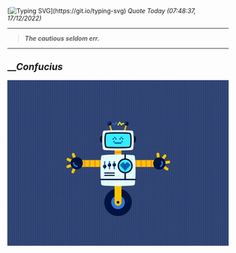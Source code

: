 [![Typing SVG](https://readme-typing-svg.herokuapp.com?font=Press+Start+2P&color=C2F784&size=35&width=900&height=100&lines=Hello+World%2C+I'm+Hung+!)](https://git.io/typing-svg) 
_Quote Today (07:48:37, 17/12/2022)_
___
>**_The cautious seldom err._**
___

## __**_Confucius_**

![RobotDance](src/assets/images/robot-dancing-dribble.gif?style=center)

